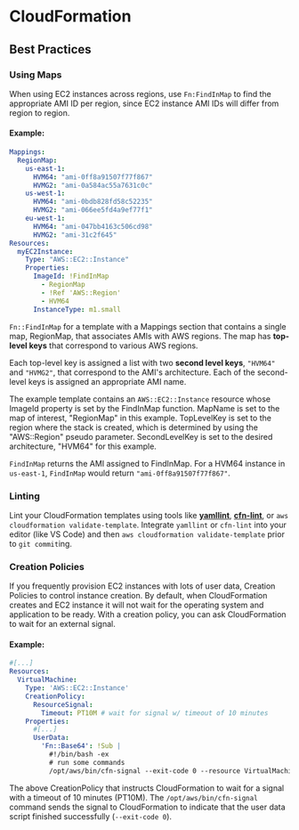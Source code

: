 # CloudFormation


## Best Practices

### Using Maps
When using EC2 instances across regions, use `Fn:FindInMap` to find the appropriate AMI ID per region, since EC2 instance AMI IDs will differ from region to region.

#### Example:
```yaml
Mappings: 
  RegionMap: 
    us-east-1: 
      HVM64: "ami-0ff8a91507f77f867"
      HVMG2: "ami-0a584ac55a7631c0c"
    us-west-1: 
      HVM64: "ami-0bdb828fd58c52235"
      HVMG2: "ami-066ee5fd4a9ef77f1"
    eu-west-1: 
      HVM64: "ami-047bb4163c506cd98"
      HVMG2: "ami-31c2f645"
Resources: 
  myEC2Instance: 
    Type: "AWS::EC2::Instance"
    Properties: 
      ImageId: !FindInMap
        - RegionMap
        - !Ref 'AWS::Region'
        - HVM64
      InstanceType: m1.small
```
`Fn::FindInMap` for a template with a Mappings section that contains a single map, RegionMap, that associates AMIs with AWS regions. The map has **top-level keys** that correspond to various AWS regions.

Each top-level key is assigned a list with two **second level keys**, `"HVM64"` and `"HVMG2"`, that correspond to the AMI's architecture. Each of the second-level keys is assigned an appropriate AMI name.

The example template contains an `AWS::EC2::Instance` resource whose ImageId property is set by the FindInMap function. MapName is set to the map of interest, "RegionMap" in this example. TopLevelKey is set to the region where the stack is created, which is determined by using the "AWS::Region" pseudo parameter. SecondLevelKey is set to the desired architecture, "HVM64" for this example.

`FindInMap` returns the AMI assigned to FindInMap. For a HVM64 instance in `us-east-1`, `FindInMap` would return `"ami-0ff8a91507f77f867"`.

### Linting
Lint your CloudFormation templates using tools like **[yamllint](https://github.com/adrienverge/yamllint)**, **[cfn-lint](https://github.com/aws-cloudformation/cfn-python-lint)**, or `aws cloudformation validate-template`. Integrate `yamllint` or `cfn-lint` into your editor (like VS Code) and then `aws cloudformation validate-template` prior to `git commit`ing.

### Creation Policies
If you frequently provision EC2 instances with lots of user data, Creation Policies to control instance creation. By default, when CloudFormation creates and EC2 instance it will not wait for the operating system and application to be ready. With a creation policy, you can ask CloudFormation to wait for an external signal.

#### Example:
```yaml
#[...]
Resources:
  VirtualMachine:
    Type: 'AWS::EC2::Instance'
    CreationPolicy:
      ResourceSignal:
        Timeout: PT10M # wait for signal w/ timeout of 10 minutes
    Properties:
      #[...] 
      UserData:
        'Fn::Base64': !Sub |
          #!/bin/bash -ex
          # run some commands
          /opt/aws/bin/cfn-signal --exit-code 0 --resource VirtualMachine --region ${AWS::Region} --stack ${AWS::StackName}
```
The above CreationPolicy that instructs CloudFormation to wait for a signal with a timeout of 10 minutes (PT10M). The `/opt/aws/bin/cfn-signal` command sends the signal to CloudFormation to indicate that the user data script finished successfully (`--exit-code 0`).